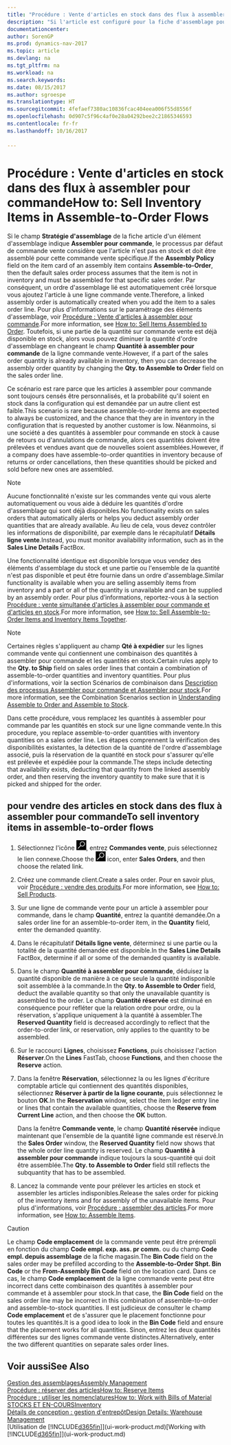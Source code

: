 ```yaml
---
title: "Procédure : Vente d'articles en stock dans des flux à assembler pour commande"
description: "Si l'article est configuré pour la fiche d'assemblage pour commande, le processus par défaut de commande vente considère que l'article n'est pas en stock et doit être assemblé pour cette commande vente spécifique. Par conséquent, un ordre d'assemblage lié est automatiquement créé lorsque vous ajoutez l'article à une ligne commande vente."
documentationcenter: 
author: SorenGP
ms.prod: dynamics-nav-2017
ms.topic: article
ms.devlang: na
ms.tgt_pltfrm: na
ms.workload: na
ms.search.keywords: 
ms.date: 08/15/2017
ms.author: sgroespe
ms.translationtype: HT
ms.sourcegitcommit: 4fefaef7380ac10836fcac404eea006f55d8556f
ms.openlocfilehash: 0d907c5f96c4af0e28a04292bee2c21865346593
ms.contentlocale: fr-fr
ms.lasthandoff: 10/16/2017

---
```

# <a name="how-to-sell-inventory-items-in-assemble-to-order-flows"></a><span data-ttu-id="179d6-104">Procédure : Vente d'articles en stock dans des flux à assembler pour commande</span><span class="sxs-lookup"><span data-stu-id="179d6-104">How to: Sell Inventory Items in Assemble-to-Order Flows</span></span>
<span data-ttu-id="179d6-105">Si le champ **Stratégie d'assemblage** de la fiche article d'un élément d'assemblage indique **Assembler pour commande**, le processus par défaut de commande vente considère que l'article n'est pas en stock et doit être assemblé pour cette commande vente spécifique.</span><span class="sxs-lookup"><span data-stu-id="179d6-105">If the **Assembly Policy** field on the item card of an assembly item contains **Assemble-to-Order**, then the default sales order process assumes that the item is not in inventory and must be assembled for that specific sales order.</span></span> <span data-ttu-id="179d6-106">Par conséquent, un ordre d'assemblage lié est automatiquement créé lorsque vous ajoutez l'article à une ligne commande vente.</span><span class="sxs-lookup"><span data-stu-id="179d6-106">Therefore, a linked assembly order is automatically created when you add the item to a sales order line.</span></span> <span data-ttu-id="179d6-107">Pour plus d'informations sur le paramétrage des éléments d'assemblage, voir [Procédure : Vente d'articles à assembler pour commande](assembly-how-to-sell-items-assembled-to-order.md).</span><span class="sxs-lookup"><span data-stu-id="179d6-107">For more information, see [How to: Sell Items Assembled to Order](assembly-how-to-sell-items-assembled-to-order.md).</span></span> <span data-ttu-id="179d6-108">Toutefois, si une partie de la quantité sur commande vente est déjà disponible en stock, alors vous pouvez diminuer la quantité d'ordre d'assemblage en changeant le champ **Quantité à assembler pour commande** de la ligne commande vente.</span><span class="sxs-lookup"><span data-stu-id="179d6-108">However, if a part of the sales order quantity is already available in inventory, then you can decrease the assembly order quantity by changing the **Qty. to Assemble to Order** field on the sales order line.</span></span>  

<span data-ttu-id="179d6-109">Ce scénario est rare parce que les articles à assembler pour commande sont toujours censés être personnalisés, et la probabilité qu'il soient en stock dans la configuration qui est demandée par un autre client est faible.</span><span class="sxs-lookup"><span data-stu-id="179d6-109">This scenario is rare because assemble-to-order items are expected to always be customized, and the chance that they are in inventory in the configuration that is requested by another customer is low.</span></span> <span data-ttu-id="179d6-110">Néanmoins, si une société a des quantités à assembler pour commande en stock à cause de retours ou d'annulations de commande, alors ces quantités doivent être prélevées et vendues avant que de nouvelles soient assemblées.</span><span class="sxs-lookup"><span data-stu-id="179d6-110">However, if a company does have assemble-to-order quantities in inventory because of returns or order cancellations, then these quantities should be picked and sold before new ones are assembled.</span></span>  

> [!NOTE]  
>  <span data-ttu-id="179d6-111">Aucune fonctionnalité n'existe sur les commandes vente qui vous alerte automatiquement ou vous aide à déduire les quantités d'ordre d'assemblage qui sont déjà disponibles.</span><span class="sxs-lookup"><span data-stu-id="179d6-111">No functionality exists on sales orders that automatically alerts or helps you deduct assembly order quantities that are already available.</span></span> <span data-ttu-id="179d6-112">Au lieu de cela, vous devez contrôler les informations de disponibilité, par exemple dans le récapitulatif **Détails ligne vente**.</span><span class="sxs-lookup"><span data-stu-id="179d6-112">Instead, you must monitor availability information, such as in the **Sales Line Details** FactBox.</span></span>  

<span data-ttu-id="179d6-113">Une fonctionnalité identique est disponible lorsque vous vendez des éléments d'assemblage du stock et une partie ou l'ensemble de la quantité n'est pas disponible et peut être fournie dans un ordre d'assemblage.</span><span class="sxs-lookup"><span data-stu-id="179d6-113">Similar functionality is available when you are selling assembly items from inventory and a part or all of the quantity is unavailable and can be supplied by an assembly order.</span></span> <span data-ttu-id="179d6-114">Pour plus d’informations, reportez-vous à la section [Procédure : vente simultanée d'articles à assembler pour commande et d'articles en stock](assembly-how-to-sell-assemble-to-order-items-and-inventory-items-together.md).</span><span class="sxs-lookup"><span data-stu-id="179d6-114">For more information, see [How to: Sell Assemble-to-Order Items and Inventory Items Together](assembly-how-to-sell-assemble-to-order-items-and-inventory-items-together.md).</span></span>  

> [!NOTE]  
>  <span data-ttu-id="179d6-115">Certaines règles s'appliquent au champ **Qté à expédier** sur les lignes commande vente qui contiennent une combinaison des quantités à assembler pour commande et les quantités en stock.</span><span class="sxs-lookup"><span data-stu-id="179d6-115">Certain rules apply to the **Qty. to Ship** field on sales order lines that contain a combination of assemble-to-order quantities and inventory quantities.</span></span> <span data-ttu-id="179d6-116">Pour plus d'informations, voir la section Scénarios de combinaison dans [Description des processus Assembler pour commande et Assembler pour stock](assembly-assemble-to-order-or-assemble-to-stock.md).</span><span class="sxs-lookup"><span data-stu-id="179d6-116">For more information, see the Combination Scenarios section in [Understanding Assemble to Order and Assemble to Stock](assembly-assemble-to-order-or-assemble-to-stock.md).</span></span>  

<span data-ttu-id="179d6-117">Dans cette procédure, vous remplacez les quantités à assembler pour commande par les quantités en stock sur une ligne commande vente.</span><span class="sxs-lookup"><span data-stu-id="179d6-117">In this procedure, you replace assemble-to-order quantities with inventory quantities on a sales order line.</span></span> <span data-ttu-id="179d6-118">Les étapes comprennent la vérification des disponibilités existantes, la détection de la quantité de l'ordre d'assemblage associé, puis la réservation de la quantité en stock pour s'assurer qu'elle est prélevée et expédiée pour la commande.</span><span class="sxs-lookup"><span data-stu-id="179d6-118">The steps include detecting that availability exists, deducting that quantity from the linked assembly order, and then reserving the inventory quantity to make sure that it is picked and shipped for the order.</span></span>  

## <a name="to-sell-inventory-items-in-assemble-to-order-flows"></a><span data-ttu-id="179d6-119">pour vendre des articles en stock dans des flux à assembler pour commande</span><span class="sxs-lookup"><span data-stu-id="179d6-119">To sell inventory items in assemble-to-order flows</span></span>  
1.  <span data-ttu-id="179d6-120">Sélectionnez l'icône ![Page ou état pour la recherche](media/ui-search/search_small.png "Page ou état pour la recherche"), entrez **Commandes vente**, puis sélectionnez le lien connexe.</span><span class="sxs-lookup"><span data-stu-id="179d6-120">Choose the ![Search for Page or Report](media/ui-search/search_small.png "Search for Page or Report icon") icon, enter **Sales Orders**, and then choose the related link.</span></span>  
2.  <span data-ttu-id="179d6-121">Créez une commande client.</span><span class="sxs-lookup"><span data-stu-id="179d6-121">Create a sales order.</span></span> <span data-ttu-id="179d6-122">Pour en savoir plus, voir [Procédure : vendre des produits](sales-how-sell-products.md).</span><span class="sxs-lookup"><span data-stu-id="179d6-122">For more information, see [How to: Sell Products](sales-how-sell-products.md).</span></span>  
3.  <span data-ttu-id="179d6-123">Sur une ligne de commande vente pour un article à assembler pour commande, dans le champ **Quantité**, entrez la quantité demandée.</span><span class="sxs-lookup"><span data-stu-id="179d6-123">On a sales order line for an assemble-to-order item, in the **Quantity** field, enter the demanded quantity.</span></span>  
4.  <span data-ttu-id="179d6-124">Dans le récapitulatif **Détails ligne vente**, déterminez si une partie ou la totalité de la quantité demandée est disponible.</span><span class="sxs-lookup"><span data-stu-id="179d6-124">In the **Sales Line Details** FactBox, determine if all or some of the demanded quantity is available.</span></span>  
5.  <span data-ttu-id="179d6-125">Dans le champ **Quantité à assembler pour commande**, déduisez la quantité disponible de manière à ce que seule la quantité indisponible soit assemblée à la commande.</span><span class="sxs-lookup"><span data-stu-id="179d6-125">In the **Qty. to Assemble to Order** field, deduct the available quantity so that only the unavailable quantity is assembled to the order.</span></span> <span data-ttu-id="179d6-126">Le champ **Quantité réservée** est diminué en conséquence pour refléter que la relation ordre pour ordre, ou la réservation, s'applique uniquement à la quantité à assembler.</span><span class="sxs-lookup"><span data-stu-id="179d6-126">The **Reserved Quantity** field is decreased accordingly to reflect that the order-to-order link, or reservation, only applies to the quantity to be assembled.</span></span>  
6.  <span data-ttu-id="179d6-127">Sur le raccourci **Lignes**, choisissez **Fonctions**, puis choisissez l'action **Réserver**.</span><span class="sxs-lookup"><span data-stu-id="179d6-127">On the **Lines** FastTab, choose **Functions**, and then choose the **Reserve** action.</span></span>  
7.  <span data-ttu-id="179d6-128">Dans la fenêtre **Réservation**, sélectionnez la ou les lignes d'écriture comptable article qui contiennent des quantités disponibles, sélectionnez **Réserver à partir de la ligne courante**, puis sélectionnez le bouton **OK**.</span><span class="sxs-lookup"><span data-stu-id="179d6-128">In the **Reservation** window, select the item ledger entry line or lines that contain the available quantities, choose the **Reserve from Current Line** action, and then choose the **OK** button.</span></span>  

    <span data-ttu-id="179d6-129">Dans la fenêtre **Commande vente**, le champ **Quantité réservée** indique maintenant que l'ensemble de la quantité ligne commande est réservé.</span><span class="sxs-lookup"><span data-stu-id="179d6-129">In the **Sales Order** window, the **Reserved Quantity** field now shows that the whole order line quantity is reserved.</span></span> <span data-ttu-id="179d6-130">Le champ **Quantité à assembler pour commande** indique toujours la sous-quantité qui doit être assemblée.</span><span class="sxs-lookup"><span data-stu-id="179d6-130">The **Qty. to Assemble to Order** field still reflects the subquantity that has to be assembled.</span></span>  

8.  <span data-ttu-id="179d6-131">Lancez la commande vente pour prélever les articles en stock et assembler les articles indisponibles.</span><span class="sxs-lookup"><span data-stu-id="179d6-131">Release the sales order for picking of the inventory items and for assembly of the unavailable items.</span></span> <span data-ttu-id="179d6-132">Pour plus d'informations, voir [Procédure : assembler des articles](assembly-how-to-assemble-items.md).</span><span class="sxs-lookup"><span data-stu-id="179d6-132">For more information, see [How to: Assemble Items](assembly-how-to-assemble-items.md).</span></span>  

> [!CAUTION]  
>  <span data-ttu-id="179d6-133">Le champ **Code emplacement** de la commande vente peut être prérempli en fonction du champ **Code empl. exp. ass. pr comm.** ou du champ **Code empl. depuis assemblage** de la fiche magasin.</span><span class="sxs-lookup"><span data-stu-id="179d6-133">The **Bin Code** field on the sales order may be prefilled according to the **Assemble-to-Order Shpt. Bin Code** or the **From-Assembly Bin Code** field on the location card.</span></span> <span data-ttu-id="179d6-134">Dans ce cas, le champ **Code emplacement** de la ligne commande vente peut être incorrect dans cette combinaison des quantités à assembler pour commande et à assembler pour stock.</span><span class="sxs-lookup"><span data-stu-id="179d6-134">In that case, the **Bin Code** field on the sales order line may be incorrect in this combination of assemble-to-order and assemble-to-stock quantities.</span></span> <span data-ttu-id="179d6-135">Il est judicieux de consulter le champ **Code emplacement** et de s'assurer que le placement fonctionne pour toutes les quantités.</span><span class="sxs-lookup"><span data-stu-id="179d6-135">It is a good idea to look in the **Bin Code** field and ensure that the placement works for all quantities.</span></span> <span data-ttu-id="179d6-136">Sinon, entrez les deux quantités différentes sur des lignes commande vente distinctes.</span><span class="sxs-lookup"><span data-stu-id="179d6-136">Alternatively, enter the two different quantities on separate sales order lines.</span></span>  

## <a name="see-also"></a><span data-ttu-id="179d6-137">Voir aussi</span><span class="sxs-lookup"><span data-stu-id="179d6-137">See Also</span></span>  
[<span data-ttu-id="179d6-138">Gestion des assemblages</span><span class="sxs-lookup"><span data-stu-id="179d6-138">Assembly Management</span></span>](assembly-assemble-items.md)  
[<span data-ttu-id="179d6-139">Procédure : réserver des articles</span><span class="sxs-lookup"><span data-stu-id="179d6-139">How to: Reserve Items</span></span>](inventory-how-to-reserve-items.md)  
[<span data-ttu-id="179d6-140">Procédure : utiliser les nomenclatures</span><span class="sxs-lookup"><span data-stu-id="179d6-140">How to: Work with Bills of Material</span></span>](inventory-how-work-BOMs.md)  
[<span data-ttu-id="179d6-141">STOCKS ET EN-COURS</span><span class="sxs-lookup"><span data-stu-id="179d6-141">Inventory</span></span>](inventory-manage-inventory.md)  
[<span data-ttu-id="179d6-142">Détails de conception : gestion d'entrepôt</span><span class="sxs-lookup"><span data-stu-id="179d6-142">Design Details: Warehouse Management</span></span>](design-details-warehouse-management.md)  
<span data-ttu-id="179d6-143">[Utilisation de [!INCLUDE[d365fin](includes/d365fin_md.md)]](ui-work-product.md)</span><span class="sxs-lookup"><span data-stu-id="179d6-143">[Working with [!INCLUDE[d365fin](includes/d365fin_md.md)]](ui-work-product.md)</span></span>

